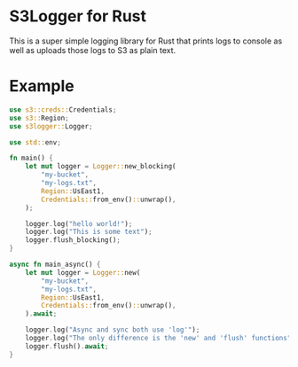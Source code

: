 # S3Logger for Rust

This is a super simple logging library for Rust that prints logs to console as well as uploads those logs to S3 as plain text.

# Example

```rust
use s3::creds::Credentials;
use s3::Region;
use s3logger::Logger;

use std::env;

fn main() {
    let mut logger = Logger::new_blocking(
        "my-bucket",
        "my-logs.txt",
        Region::UsEast1,
        Credentials::from_env()::unwrap(),
    );

    logger.log("hello world!");
    logger.log("This is some text");
    logger.flush_blocking();
}

async fn main_async() {
    let mut logger = Logger::new(
        "my-bucket",
        "my-logs.txt",
        Region::UsEast1,
        Credentials::from_env()::unwrap(),
    ).await;

    logger.log("Async and sync both use 'log'");
    logger.log("The only difference is the 'new' and 'flush' functions");
    logger.flush().await;
}
```
